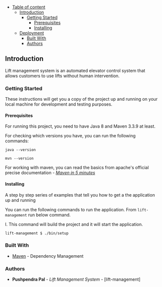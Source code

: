- [Table of content](#table-of-content)
  * [Introduction](#introduction)
    + [Getting Started](#getting-started)
      - [Prerequisites](#prerequisites)
      - [Installing](#installing)
  * [Deployment](#deployment)
    - [Built With](#built-with)
    - [Authors](#authors)


## Introduction

Lift management system is an automated elevator control system that allows customers to use lifts without human intervention.

### Getting Started

These instructions will get you a copy of the project up and running on your local machine for development and testing purposes.

#### Prerequisites

For running this project, you need to have Java 8 and Maven 3.3.9 at least.

For checking which versions you have, you can run the following commands:

```
java --version

mvn --version
```

For working with maven, you can read the basics from apache's official precise documentation - [*Maven in 5 minutes*](
https://maven.apache.org/guides/getting-started/maven-in-five-minutes.html)

#### Installing

A step by step series of examples that tell you how to get a the application up and running

You can run the following 
commands to run the application. From `lift-management` run below command. 

I. This command will build the project and it will start the application.

```
lift-management $ ./bin/setup
```

### Built With

* [Maven](https://maven.apache.org/) - Dependency Management
 
### Authors

* **Pushpendra Pal** - *Lift Management System* - [lift-management]
